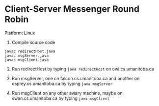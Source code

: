 Client-Server Messenger Round Robin
====================================

Platform: Linux

1. Compile source code
```
javac redirectHost.java
javac msgServer.java
javac msgClient.java
```

2. Run redirectHost by typing `java redirectHost`
on owl.cs.umanitoba.ca

3. Run msgServer, one on falcon.cs.umanitoba.ca 
and another on osprey.cs.umanitoba.ca by typing 
`java msgServer`

4. Run msgClient on any other aviary machine,
maybe on swan.cs.umanitoba.ca by typing 
`java msgClient`
